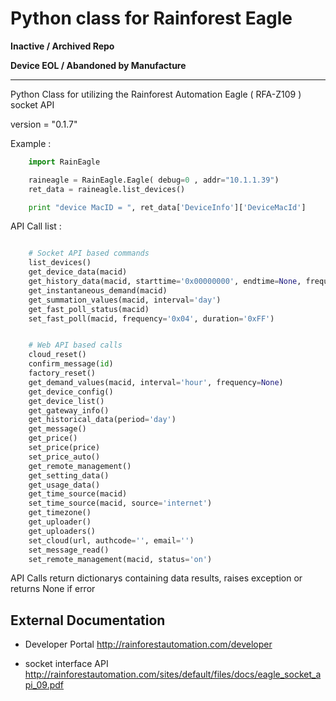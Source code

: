 # Python class for Rainforest Eagle

**Inactive / Archived Repo**

**Device EOL / Abandoned by Manufacture**

---

Python Class for utilizing the Rainforest Automation Eagle ( RFA-Z109 ) socket API

version = "0.1.7"

Example :

```python
    import RainEagle

    raineagle = RainEagle.Eagle( debug=0 , addr="10.1.1.39")
    ret_data = raineagle.list_devices()

    print "device MacID = ", ret_data['DeviceInfo']['DeviceMacId']
```

API Call list :

```python

    # Socket API based commands
    list_devices()
    get_device_data(macid)
    get_history_data(macid, starttime='0x00000000', endtime=None, frequency=None)
    get_instantaneous_demand(macid)
    get_summation_values(macid, interval='day')
    get_fast_poll_status(macid)
    set_fast_poll(macid, frequency='0x04', duration='0xFF')


    # Web API based calls
    cloud_reset()
    confirm_message(id)
    factory_reset()
    get_demand_values(macid, interval='hour', frequency=None)
    get_device_config()
    get_device_list()
    get_gateway_info()
    get_historical_data(period='day')
    get_message()
    get_price()
    set_price(price)
    set_price_auto()
    get_remote_management()
    get_setting_data()
    get_usage_data()
    get_time_source(macid)
    set_time_source(macid, source='internet')
    get_timezone()
    get_uploader()
    get_uploaders()
    set_cloud(url, authcode='', email='')
    set_message_read()
    set_remote_management(macid, status='on')

```

API Calls return dictionarys containing data results,
raises exception or returns None if error

## External Documentation

* Developer Portal http://rainforestautomation.com/developer

* socket interface  API http://rainforestautomation.com/sites/default/files/docs/eagle_socket_api_09.pdf
 

